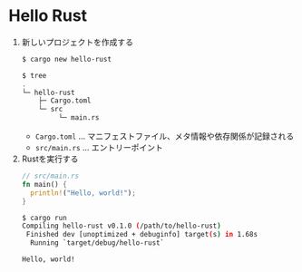 # Hello Rust

1. 新しいプロジェクトを作成する
   ```sh
   $ cargo new hello-rust

   $ tree
   .
   └─ hello-rust
       ├─ Cargo.toml
       └─ src
            └─ main.rs
   ```
   - `Cargo.toml` ... マニフェストファイル、メタ情報や依存関係が記録される
   - `src/main.rs` ... エントリーポイント
2. Rustを実行する
   ```rs
   // src/main.rs
   fn main() {
     println!("Hello, world!");
   }
   ```
   ```sh
   $ cargo run
   Compiling hello-rust v0.1.0 (/path/to/hello-rust)
    Finished dev [unoptimized + debuginfo] target(s) in 1.68s
     Running `target/debug/hello-rust`

   Hello, world!
   ```
